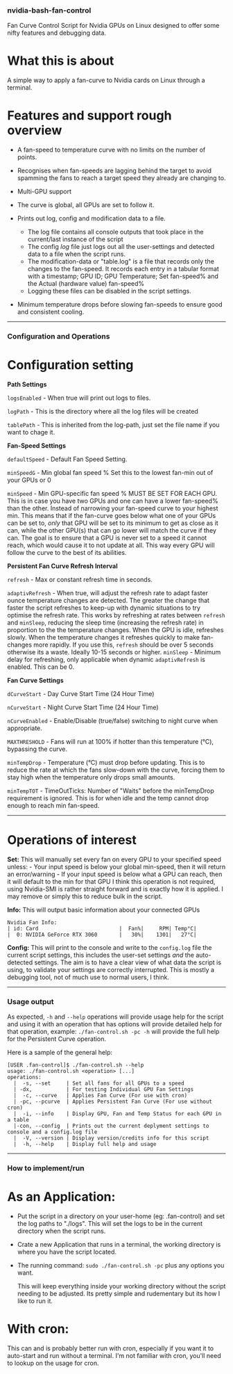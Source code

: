 ### nvidia-bash-fan-control
Fan Curve Control Script for Nvidia GPUs on Linux designed to offer some nifty features and debugging data.

# What this is about
A simple way to apply a fan-curve to Nvidia cards on Linux through a terminal.

# Features and support rough overview
- A fan-speed to temperature curve with no limits on the number of points.
- Recognises when fan-speeds are lagging behind the target to avoid spamming the fans to reach a target speed they already are changing to.
- Multi-GPU support
- The curve is global, all GPUs are set to follow it.

- Prints out log, config and modification data to a file.
  - The log file contains all console outputs that took place in the current/last instance of the script
  - The config *log* file just logs out all the user-settings and detected data to a file when the script runs.
  - The modification-data or "table.log" is a file that records only the changes to the fan-speed.
    It records each entry in a tabular format with a timestamp; GPU ID; GPU Temperature; Set fan-speed% and the Actual (hardware value) fan-speed%
  - Logging these files can be disabled in the script settings.

- Minimum temperature drops before slowing fan-speeds to ensure good and consistent cooling.


---

### Configuration and Operations

# Configuration setting

  **Path Settings**

`logsEnabled` - When true will print out logs to files.
  
`logPath` - This is the directory where all the log files will be created
  
`tablePath` - This is inherited from the log-path, just set the file name if you want to chage it.

  **Fan-Speed Settings**

`defaultSpeed` - Default Fan Speed Setting.

`minSpeedG` - Min global fan speed % Set this to the lowest fan-min out of your GPUs or 0

`minSpeed` - Min GPU-specific fan speed % MUST BE SET FOR EACH GPU. This is in case you have two GPUs and one can have a lower fan-speed% than the other. Instead of narrowing your fan-speed curve to your highest min.
             This means that if the fan-curve goes below what one of your GPUs can be set to, *only* that GPU will be set to its minimum to get as close as it can, while the other GPU(s) that can go lower will match the curve if they can.
             The goal is to ensure that a GPU is never set to a speed it cannot reach, which would cause it to not update at all. This way every GPU will follow the curve to the best of its abilities.

  **Persistent Fan Curve Refresh Interval**

`refresh` - Max or constant refresh time in seconds.

`adaptivRefresh` - When true, will adjust the refresh rate to adapt faster ounce temperature changes are detected.
                   The greater the change that faster the script refreshes to keep-up with dynamic situations to try optimise the refresh rate.
                   This works by refreshing at rates between `refresh` and `minSleep`, reducing the sleep time (increasing the refresh rate) in proportion to the the temperature changes. When the GPU is idle, refreshes slowly. When the temperature changes it refreshes quickly to make fan-changes more rapidly.
                   If you use this, `refresh` should be over 5 seconds otherwise its a waste. Ideally 10-15 seconds or higher.
`minSleep` - Minimum delay for refreshing, only applicable when dynamic `adaptivRefresh` is enabled. This can be 0.

  **Fan Curve Settings**
	
`dCurveStart` - Day Curve Start Time (24 Hour Time)

`nCurveStart` - Night Curve Start Time (24 Hour Time)

`nCurveEnabled` - Enable/Disable (true/false) switching to night curve when appropriate.

`MAXTHRESHOLD` - Fans will run at 100% if hotter than this temperature (°C), bypassing the curve.

`minTempDrop` - Temperature (°C) must drop before updating. This is to reduce the rate at which the fans slow-down with the curve, forcing them to stay high when the temperature only drops small amounts.

`minTempTOT` - TimeOutTicks: Number of "Waits" before the minTempDrop requirement is ignored. This is for when idle and the temp cannot drop enough to reach min fan-speed.


---

# Operations of interest

  **Set:**
    This will manually set every fan on every GPU to your specified speed unless:
      - Your input speed is below your global min-speed, then it will return an error/warning
      - If your input speed is below what a GPU can reach, then it will default to the min for that GPU
    I think this operation is not required, using Nvidia-SMI is rather straight forward and is exactly how it is applied. I may remove or simply this to reduce bulk in the script.
  
  **Info:**
    This will output basic information about your connected GPUs
```
Nvidia Fan Info:
| id: Card                          |  Fan%|     RPM| Temp°C|
|  0: NVIDIA GeForce RTX 3060       |   30%|    1301|   27°C|

```

  **Config:**
    This will print to the console and write to the `config.log` file the current script settings, this includes the user-set settings *and* the auto-detected settings.
    The aim is to have a clear view of what data the script is using, to validate your settings are correctly interrupted.
    This is mostly a debugging tool, not of much use to normal users, I think.


---

### Usage output
As expected, `-h` and `--help` operations will provide usage help for the script and using it with an operation that has options will provide detailed help for that operation, example: `./fan-control.sh -pc -h` will provide the full help for the Persistent Curve operation.

Here is a sample of the general help:
```
[USER .fan-control]$ ./fan-control.sh --help
usage: ./fan-control.sh <operation> [...]
operations:
  |  -s, --set     | Set all fans for all GPUs to a speed
  | -dx,           | For testing Individual GPU Fan Settings
  |  -c, --curve   | Applies Fan Curve (For use with cron)
  | -pc, --pcurve  | Applies Persistent Fan Curve (For use without cron)
  |  -i, --info    | Display GPU, Fan and Temp Status for each GPU in a table
  |-con, --config  | Prints out the current deplyment settings to console and a config.log file
  |  -V, --version | Display version/credits info for this script
  |  -h, --help    | Display full help and usage
```


---

### How to implement/run

  # As an Application:
  - Put the script in a directory on your user-home (eg: .fan-control) and set the log paths to "./logs". This will set the logs to be in the current directory when the script runs.
  - Crate a new Application that runs in a terminal, the working directory is where you have the script located.
  - The running command: `sudo ./fan-control.sh -pc` plus any options you want.
  
    This will keep everything inside your working directory without the script needing to be adjusted.
    Its pretty simple and rudementary but its how I like to run it.

  # With cron:
  This can and is probably better run with cron, especially if you want it to auto-start and run without a terminal.
  I'm not familiar with cron, you'll need to lookup on the usage for cron.
    
